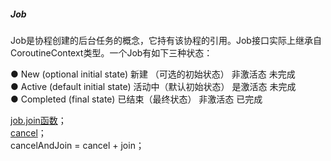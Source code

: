 ##### Job  

Job是协程创建的后台任务的概念，它持有该协程的引用。Job接口实际上继承自CoroutineContext类型。一个Job有如下三种状态：  

● New (optional initial state)  新建 （可选的初始状态）  非激活态  未完成  
● Active (default initial state)  活动中（默认初始状态）  是激活态  未完成  
● Completed (final state)  已结束（最终状态）  非激活态  已完成  

[job.join函数](../job/Job_join.md)；  
[cancel](../job/Job_cancel.md)；  
cancelAndJoin = cancel + join；  

